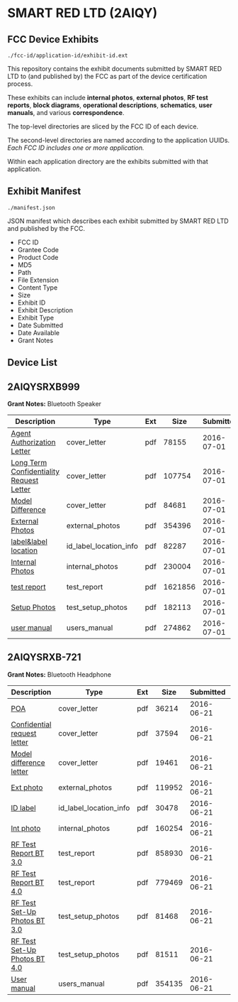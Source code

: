 # SMART RED LTD (2AIQY)
## FCC Device Exhibits

```
./fcc-id/application-id/exhibit-id.ext
```

This repository contains the exhibit documents submitted by SMART RED LTD to (and published by) the FCC as part of the device certification process.

These exhibits can include **internal photos**, **external photos**, **RF test reports**, **block diagrams**, **operational descriptions**, **schematics**, **user manuals**, and various **correspondence**.

The top-level directories are sliced by the FCC ID of each device.

The second-level directories are named according to the application UUIDs. *Each FCC ID includes one or more application.*

Within each application directory are the exhibits submitted with that application. 

## Exhibit Manifest

```
./manifest.json
```

JSON manifest which describes each exhibit submitted by SMART RED LTD and published by the FCC.

- FCC ID
- Grantee Code
- Product Code
- MD5
- Path
- File Extension
- Content Type
- Size
- Exhibit ID
- Exhibit Description
- Exhibit Type
- Date Submitted
- Date Available
- Grant Notes

## Device List
## 2AIQYSRXB999
**Grant Notes:** Bluetooth Speaker

| Description | Type | Ext | Size | Submitted | Available |
| ----------- | ---- | --- | ---- | --------- | --------- |
| [Agent Authorization Letter](2AIQYSRXB999/1bd44c6acfac4f3b74a9b12486d91a71/3047986.pdf) | cover_letter | pdf | 78155 | 2016-07-01 | 2016-07-01 |
| [Long Term Confidentiality Request Letter](2AIQYSRXB999/1bd44c6acfac4f3b74a9b12486d91a71/3047993.pdf) | cover_letter | pdf | 107754 | 2016-07-01 | 2016-07-01 |
| [Model Difference](2AIQYSRXB999/1bd44c6acfac4f3b74a9b12486d91a71/3047994.pdf) | cover_letter | pdf | 84681 | 2016-07-01 | 2016-07-01 |
| [External Photos](2AIQYSRXB999/1bd44c6acfac4f3b74a9b12486d91a71/3047990.pdf) | external_photos | pdf | 354396 | 2016-07-01 | 2016-07-01 |
| [label&label location](2AIQYSRXB999/1bd44c6acfac4f3b74a9b12486d91a71/3047992.pdf) | id_label_location_info | pdf | 82287 | 2016-07-01 | 2016-07-01 |
| [Internal Photos](2AIQYSRXB999/1bd44c6acfac4f3b74a9b12486d91a71/3047991.pdf) | internal_photos | pdf | 230004 | 2016-07-01 | 2016-07-01 |
| [test report](2AIQYSRXB999/1bd44c6acfac4f3b74a9b12486d91a71/3047987.pdf) | test_report | pdf | 1621856 | 2016-07-01 | 2016-07-01 |
| [Setup Photos](2AIQYSRXB999/1bd44c6acfac4f3b74a9b12486d91a71/3047997.pdf) | test_setup_photos | pdf | 182113 | 2016-07-01 | 2016-07-01 |
| [user manual](2AIQYSRXB999/1bd44c6acfac4f3b74a9b12486d91a71/3047998.pdf) | users_manual | pdf | 274862 | 2016-07-01 | 2016-07-01 |
## 2AIQYSRXB-721
**Grant Notes:** Bluetooth Headphone

| Description | Type | Ext | Size | Submitted | Available |
| ----------- | ---- | --- | ---- | --------- | --------- |
| [POA](2AIQYSRXB-721/927538dd4b818cc6f3263801ea3b2e8d/3034350.pdf) | cover_letter | pdf | 36214 | 2016-06-21 | 2016-06-21 |
| [Confidential request letter](2AIQYSRXB-721/927538dd4b818cc6f3263801ea3b2e8d/3034351.pdf) | cover_letter | pdf | 37594 | 2016-06-21 | 2016-06-21 |
| [Model difference letter](2AIQYSRXB-721/927538dd4b818cc6f3263801ea3b2e8d/3034352.pdf) | cover_letter | pdf | 19461 | 2016-06-21 | 2016-06-21 |
| [Ext photo](2AIQYSRXB-721/927538dd4b818cc6f3263801ea3b2e8d/3034353.pdf) | external_photos | pdf | 119952 | 2016-06-21 | 2016-06-21 |
| [ID label](2AIQYSRXB-721/927538dd4b818cc6f3263801ea3b2e8d/3034355.pdf) | id_label_location_info | pdf | 30478 | 2016-06-21 | 2016-06-21 |
| [Int photo](2AIQYSRXB-721/927538dd4b818cc6f3263801ea3b2e8d/3034354.pdf) | internal_photos | pdf | 160254 | 2016-06-21 | 2016-06-21 |
| [RF Test Report BT 3.0](2AIQYSRXB-721/927538dd4b818cc6f3263801ea3b2e8d/3034841.pdf) | test_report | pdf | 858930 | 2016-06-21 | 2016-06-21 |
| [RF Test Report BT 4.0](2AIQYSRXB-721/927538dd4b818cc6f3263801ea3b2e8d/3034842.pdf) | test_report | pdf | 779469 | 2016-06-21 | 2016-06-21 |
| [RF Test Set-Up Photos BT 3.0](2AIQYSRXB-721/927538dd4b818cc6f3263801ea3b2e8d/3034843.pdf) | test_setup_photos | pdf | 81468 | 2016-06-21 | 2016-06-21 |
| [RF Test Set-Up Photos BT 4.0](2AIQYSRXB-721/927538dd4b818cc6f3263801ea3b2e8d/3034844.pdf) | test_setup_photos | pdf | 81511 | 2016-06-21 | 2016-06-21 |
| [User manual](2AIQYSRXB-721/927538dd4b818cc6f3263801ea3b2e8d/3034356.pdf) | users_manual | pdf | 354135 | 2016-06-21 | 2016-06-21 |
